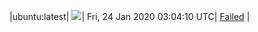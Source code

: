 |ubuntu:latest| ![](https://neilpang.github.io/acmetest/status/ubuntu-latest.svg?1579835050)| Fri, 24 Jan 2020 03:04:10 UTC| [Failed](https://github.com/Neilpang/acmetest/blob/master/logs/ubuntu-latest.out) |
